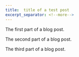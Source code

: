 ```yaml
---
title:  title of a test post
excerpt_separator: <!--more-->
---
```


The first part of a blog post.

The second part of a blog post.


<!--more-->

The third part of a blog post.
